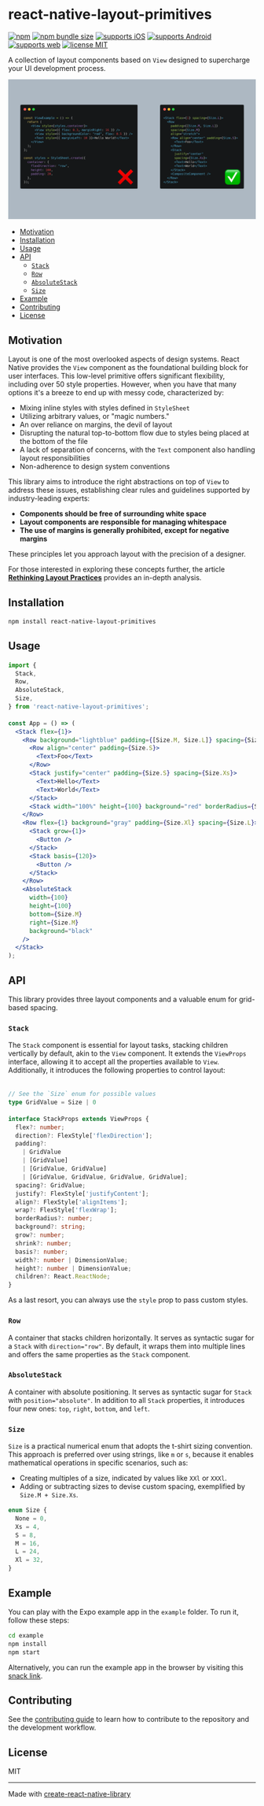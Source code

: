 # react-native-layout-primitives

[![npm](https://img.shields.io/npm/v/react-native-layout-primitives?color=brightgreen)](https://www.npmjs.com/package/react-native-layout-primitives)
[![npm bundle size](https://img.shields.io/bundlephobia/min/react-native-layout-primitives)](https://bundlephobia.com/result?p=react-native-layout-primitives)
[![supports iOS](https://img.shields.io/badge/iOS-999999.svg?style=flat-square&logo=APPLE&labelColor=999999&logoColor=fff)](https://github.com/expo/expo)
[![supports Android](https://img.shields.io/badge/Android-A4C639.svg?style=flat-square&logo=ANDROID&labelColor=A4C639&logoColor=fff)](https://github.com/expo/expo)
[![supports web](https://img.shields.io/badge/Web-4285F4.svg?style=flat-square&logo=GOOGLE-CHROME&labelColor=4285F4&logoColor=fff)](https://github.com/expo/expo)
[![license MIT](https://img.shields.io/badge/license-MIT-brightgreen)](https://github.com/rgommezz/react-native-layout-primitives/blob/master/LICENSE)

A collection of layout components based on `View` designed to supercharge your UI development process.

![](./assets/banner.png)

- [Motivation](#motivation)
- [Installation](#installation)
- [Usage](#usage)
- [API](#api)
  - [`Stack`](#stack)
  - [`Row`](#row)
  - [`AbsoluteStack`](#absolutestack)
  - [`Size`](#size)
- [Example](#example)
- [Contributing](#contributing)
- [License](#license)

## Motivation

Layout is one of the most overlooked aspects of design systems. React Native provides the `View` component as the foundational
building block for user interfaces. This low-level primitive offers significant flexibility, including over 50 style properties.
However, when you have that many options it's a breeze to end up with messy code, characterized by:

- Mixing inline styles with styles defined in `StyleSheet`
- Utilizing arbitrary values, or "magic numbers."
- An over reliance on margins, the devil of layout
- Disrupting the natural top-to-bottom flow due to styles being placed at the bottom of the file
- A lack of separation of concerns, with the `Text` component also handling layout responsibilities
- Non-adherence to design system conventions

This library aims to introduce the right abstractions on top of `View` to address these issues,
establishing clear rules and guidelines supported by industry-leading experts:

- **Components should be free of surrounding white space**
- **Layout components are responsible for managing whitespace**
- **The use of margins is generally prohibited, except for negative margins**

These principles let you approach layout with the precision of a designer.

For those interested in exploring these concepts further, the article [**Rethinking Layout Practices**](https://www.reactnative.university/blog/rethinking-layout-practices) provides an in-depth analysis.

## Installation

```sh
npm install react-native-layout-primitives
```

## Usage

```jsx
import {
  Stack,
  Row,
  AbsoluteStack,
  Size,
} from 'react-native-layout-primitives';

const App = () => (
  <Stack flex={1}>
    <Row background="lightblue" padding={[Size.M, Size.L]} spacing={Size.M}>
      <Row align="center" padding={Size.S}>
        <Text>Foo</Text>
      </Row>
      <Stack justify="center" padding={Size.S} spacing={Size.Xs}>
        <Text>Hello</Text>
        <Text>World</Text>
      </Stack>
      <Stack width="100%" height={100} background="red" borderRadius={Size.S} />
    </Row>
    <Row flex={1} background="gray" padding={Size.Xl} spacing={Size.L}>
      <Stack grow={1}>
        <Button />
      </Stack>
      <Stack basis={120}>
        <Button />
      </Stack>
    </Row>
    <AbsoluteStack
      width={100}
      height={100}
      bottom={Size.M}
      right={Size.M}
      background="black"
    />
  </Stack>
);
```

## API
This library provides three layout components and a valuable enum for grid-based spacing.

### `Stack`

The `Stack` component is essential for layout tasks, stacking children vertically by default, akin to the `View` component.
It extends the `ViewProps` interface, allowing it to accept all the properties available to `View`.
Additionally, it introduces the following properties to control layout:

```ts

// See the `Size` enum for possible values
type GridValue = Size | 0

interface StackProps extends ViewProps {
  flex?: number;
  direction?: FlexStyle['flexDirection'];
  padding?:
    | GridValue
    | [GridValue]
    | [GridValue, GridValue]
    | [GridValue, GridValue, GridValue, GridValue];
  spacing?: GridValue;
  justify?: FlexStyle['justifyContent'];
  align?: FlexStyle['alignItems'];
  wrap?: FlexStyle['flexWrap'];
  borderRadius?: number;
  background?: string;
  grow?: number;
  shrink?: number;
  basis?: number;
  width?: number | DimensionValue;
  height?: number | DimensionValue;
  children?: React.ReactNode;
}
```

As a last resort, you can always use the `style` prop to pass custom styles.

### `Row`
A container that stacks children horizontally. It serves as syntactic sugar for a `Stack` with `direction="row"`.
By default, it wraps them into multiple lines and offers the same properties as the `Stack` component.

### `AbsoluteStack`
A container with absolute positioning. It serves as syntactic sugar for `Stack` with `position="absolute"`.
In addition to all `Stack` properties, it introduces four new ones: `top`, `right`, `bottom`, and `left`.

### `Size`

`Size` is a practical numerical enum that adopts the t-shirt sizing convention. This approach is preferred over using strings, like
`m` or `s`, because it enables mathematical operations in specific scenarios, such as:
- Creating multiples of a size, indicated by values like `XXl` or `XXXl`.
- Adding or subtracting sizes to devise custom spacing, exemplified by `Size.M + Size.Xs`.

```ts
enum Size {
  None = 0,
  Xs = 4,
  S = 8,
  M = 16,
  L = 24,
  Xl = 32,
}

```

## Example
You can play with the Expo example app in the `example` folder. To run it, follow these steps:

```sh
cd example
npm install
npm start
```

Alternatively, you can run the example app in the browser by visiting this [snack link](https://snack.expo.dev/@rgommezz/react-native-layout-primitives-example).

## Contributing

See the [contributing guide](CONTRIBUTING.md) to learn how to contribute to the repository and the development workflow.

## License

MIT

---

Made with [create-react-native-library](https://github.com/callstack/react-native-builder-bob)
